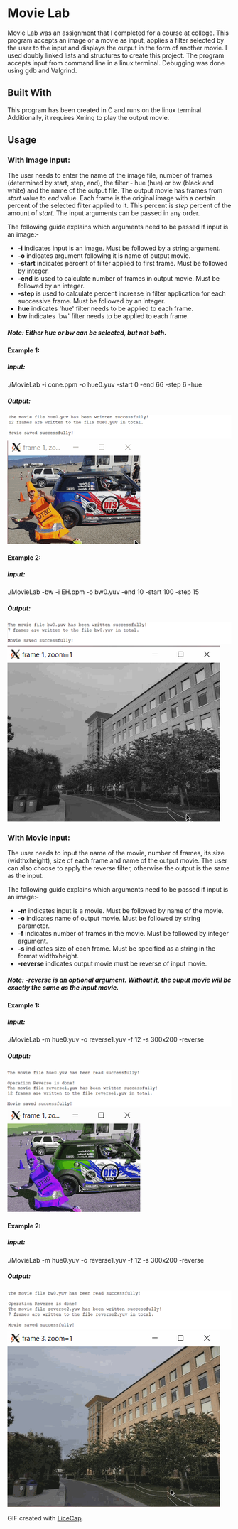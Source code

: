 # **Movie Lab**
Movie Lab was an assignment that I completed for a course at college. This program accepts an image or a movie as input, applies a filter selected by the user to the input and displays the output in the form of another movie. I used doubly linked lists and structures to create this project. The program accepts input from command line in a linux terminal. Debugging was done using gdb and Valgrind. 

## Built With
This program has been created in C and runs on the linux terminal. Additionally, it requires Xming to play the output movie.

## Usage
### With Image Input:
The user needs to enter the name of the image file, number of frames (determined by start, step, end), the filter - hue (hue) or bw (black and white) and the name of the output file. The output movie has frames from *start* value to *end* value. Each frame is the original image with a certain percent of the selected filter applied to it. This percent is *step* percent of the amount of *start*. The input arguments can be passed in any order. 

The following guide explains which arguments need to be passed if input is an image:-

* **-i** indicates input is an image. Must be followed by a string argument.<br/>
* **-o** indicates argument following it is name of output movie. <br/>
* **-start** indicates percent of filter applied to first frame. Must be followed by integer.<br/>
* **-end** is used to calculate number of frames in output movie. Must be followed by an integer.<br/>
* **-step** is used to calculate percent increase in filter application for each successive frame. Must be followed by an integer.<br/>
* **hue** indicates 'hue' filter needs to be applied to each frame. <br/>
* **bw**  indicates 'bw' filter needs to be applied to each frame.<br/>

##### Note: Either *hue* or *bw* can be selected, but not both.

#### Example 1:
##### Input:
./MovieLab -i cone.ppm -o hue0.yuv -start 0 -end 66 -step 6 -hue

##### Output:
![Alt text](https://github.com/ayesha-p20/MovieLab/blob/master/o1.png?raw=true "Output 1")
<img src='hue.gif' title='Movie' width='' alt='Movie' />

#### Example 2:
##### Input:
./MovieLab -bw -i EH.ppm -o bw0.yuv -end 10 -start 100 -step 15

##### Output:
![Alt text](https://github.com/ayesha-p20/MovieLab/blob/master/o3.png?raw=true "Output 2")
<img src='bw0.gif' title='Movie' width='' alt='Movie' />

### With Movie Input:
The user needs to input the name of the movie, number of frames, its size (widthxheight), size of each frame and name of the output movie. The user can also choose to apply the reverse filter, otherwise the output is the same as the input.

The following guide explains which arguments need to be passed if input is an image:-
* **-m** indicates input is a movie. Must be followed by name of the movie. <br/>
* **-o** indicates name of output movie. Must be followed by string parameter.<br/>
* **-f** indicates number of frames in the movie. Must be followed by integer argument. <br/>
* **-s** indicates size of each frame. Must be specified as a string in the format widthxheight.<br/>
* **-reverse** indicates output movie must be reverse of input movie. 

##### Note: *-reverse* is an optional argument. Without it, the ouput movie will be exactly the same as the input movie.

#### Example 1:
##### Input:
./MovieLab -m hue0.yuv -o reverse1.yuv -f 12 -s 300x200 -reverse

##### Output:
![Alt text](https://github.com/ayesha-p20/MovieLab/blob/master/o2.png?raw=true "Output 3")
<img src='reverse1.gif' title='Movie' width='' alt='Movie' />

#### Example 2:
##### Input:
./MovieLab -m hue0.yuv -o reverse1.yuv -f 12 -s 300x200 -reverse

##### Output:
![Alt text](https://github.com/ayesha-p20/MovieLab/blob/master/o4.png?raw=true "Output 4")
<img src='reverse2.gif' title='Movie' width='' alt='Movie' />

GIF created with [LiceCap](http://www.cockos.com/licecap/).



